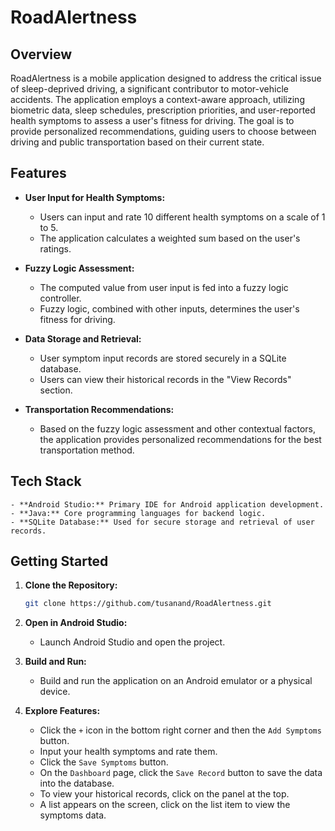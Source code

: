 # RoadAlertness

## Overview

RoadAlertness is a mobile application designed to address the critical issue of sleep-deprived driving, a significant contributor to motor-vehicle accidents. The application employs a context-aware approach, utilizing biometric data, sleep schedules, prescription priorities, and user-reported health symptoms to assess a user's fitness for driving. The goal is to provide personalized recommendations, guiding users to choose between driving and public transportation based on their current state.

## Features

- **User Input for Health Symptoms:**
    - Users can input and rate 10 different health symptoms on a scale of 1 to 5.
    - The application calculates a weighted sum based on the user's ratings.

- **Fuzzy Logic Assessment:**
    - The computed value from user input is fed into a fuzzy logic controller.
    - Fuzzy logic, combined with other inputs, determines the user's fitness for driving.

- **Data Storage and Retrieval:**
    - User symptom input records are stored securely in a SQLite database.
    - Users can view their historical records in the "View Records" section.

- **Transportation Recommendations:**
    - Based on the fuzzy logic assessment and other contextual factors, the application provides personalized recommendations for the best transportation method.

## Tech Stack

    - **Android Studio:** Primary IDE for Android application development.
    - **Java:** Core programming languages for backend logic.
    - **SQLite Database:** Used for secure storage and retrieval of user records.

## Getting Started

1. **Clone the Repository:**
    ```bash
    git clone https://github.com/tusanand/RoadAlertness.git
    ```

2. **Open in Android Studio:**
    - Launch Android Studio and open the project.

3. **Build and Run:**
    - Build and run the application on an Android emulator or a physical device.

4. **Explore Features:** 
    - Click the `+` icon in the bottom right corner and then the `Add Symptoms` button.
    - Input your health symptoms and rate them.
    - Click the `Save Symptoms` button.
    - On the `Dashboard` page, click the `Save Record` button to save the data into the database.
    - To view your historical records, click on the panel at the top.
    - A list appears on the screen, click on the list item to view the symptoms data.